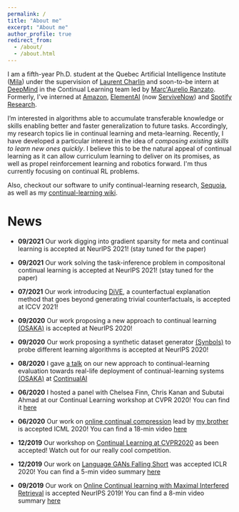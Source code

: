 ```yaml
---
permalink: /
title: "About me"
excerpt: "About me"
author_profile: true
redirect_from: 
  - /about/
  - /about.html
---
```


I am a fifth-year Ph.D. student at the Quebec Artificial Intelligence Institute ([Mila](https://mila.quebec/en/)) under the supervision of [Laurent Charlin](http://www.cs.toronto.edu/~lcharlin/) and soon-to-be intern at [DeepMind](https://deepmind.com/) in the Continual Learning team led by  [Marc'Aurelio Ranzato](https://ranzato.github.io/). Formerly, I've interned at [Amazon](https://www.amazon.ca/), [ElementAI](https://www.elementai.com/) (now [ServiveNow](https://www.servicenow.com/)) and [Spotify Research](https://research.atspotify.com/). 

I’m interested in algorithms able to accumulate transferable knowledge or skills enabling better and faster generalization to future tasks. Accordingly, my research topics lie in continual learning and meta-learning. Recently, I have developed a particular interest in the idea of *composing existing skills to learn new ones quickly*. I believe this to be the natural appeal of continual learning as it can allow curriculum learning to deliver on its promises, as well as propel reinforcement learning and robotics forward. I'm thus currently focusing on continual RL problems.

Also, checkout our software to unify continual-learning research, [Sequoia](https://github.com/lebrice/Sequoia), as well as my [continual-learning wiki](https://github.com/optimass/continual_learning_papers).


# News

* **09/2021** Our work digging into gradient sparsity for meta and continual learning is accepted at NeurIPS 2021! (stay tuned for the paper)

* **09/2021** Our work solving the task-inference problem in compositonal continual learning is accepted at NeurIPS 2021! (stay tuned for the paper)

* **07/2021** Our work introducing [DiVE](https://arxiv.org/abs/2103.10226), a counterfactual explanation method that goes beyond generating trivial counterfactuals, is accepted at ICCV 2021! 

* **09/2020** Our work proposing a new approach to continual learning [(OSAKA)](https://arxiv.org/abs/2003.05856) is accepted at NeurIPS 2020! 

* **09/2020** Our work proposing a synthetic dataset generator [(Synbols)](https://arxiv.org/abs/2009.06415) to probe different learning algorithms is accepted at NeurIPS 2020!

* **08/2020** I gave [a talk](https://youtu.be/AHGiF21WZbw) on our new approach to continual-learning evaluation towards real-life deployment of continual-learning systems [(OSAKA)](https://arxiv.org/abs/2003.05856) at [ContinualAI](https://www.continualai.org/)

* **06/2020** I hosted a panel with Chelsea Finn, Chris Kanan and Subutai Ahmad at our Continual Learning workshop at CVPR 2020! You can find it [here](https://www.youtube.com/watch?v=sp3Y9Np25Og&t)

* **06/2020** Our work on [online continual compression](https://arxiv.org/abs/1911.08019) lead by [my brother](https://www.cs.mcgill.ca/~lpagec/) is accepted ICML 2020! You can find a 18-min video [here](https://icml.cc/virtual/2020/poster/6338)

* **12/2019** Our workshop on [Continual Learning at CVPR2020](https://sites.google.com/view/clvision2020) as been accepted! Watch out for our really cool competition.

* **12/2019** Our work on [Language GANs Falling Short](https://arxiv.org/abs/1811.02549) was accepted ICLR 2020! You can find a 5-min video summary [here](https://iclr.cc/virtual_2020/poster_BJgza6VtPB.html)

* **09/2019** Our work on [Online Continual learning with Maximal Interfered Retrieval](http://papers.nips.cc/paper/9357-online-continual-learning-with-maximal-interfered-retrieval) is accepted NeurIPS 2019! You can find a 8-min video summary [here](https://www.youtube.com/watch?v=wfb9UV_n8jg&t)




